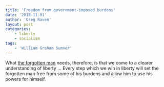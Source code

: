 ```yaml
---
title: 'Freedom from government-imposed burdens'
date: '2018-11-01'
author: 'Greg Raven'
layout: post
categories:
    - liberty
    - socialism
tags:
    - 'William Graham Sumner'
---
```


What [the forgotten man](https://www.gregraven.website/the-forgotten-man/) needs, therefore, is that we come to a clearer understanding of liberty … Every step which we win in liberty will set the forgotten man free from some of his burdens and allow him to use his powers for himself.